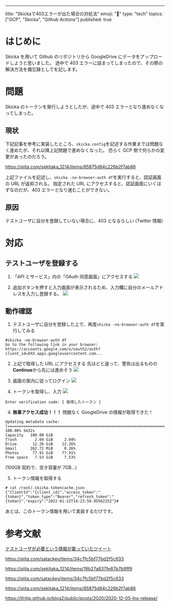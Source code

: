 ---
title: "Skickaで403エラーが出た場合の対処法"
emoji: "🌟"
type: "tech"
topics: ["GCP", "Skicka", "Github Actions"]
published: true

# はじめに

Skicka を用いて Github のリポジトリから GoogleDrive にデータをアップロードしようと思いました。
途中で 403 エラーに詰まってしまったので、その際の解決方法を備忘録としてを記します。

# 問題

Skicka のトークンを発行しようとしたが、途中で 403 エラーとなり進めなくなってしまった。

## 現状

下記記事を参考に実装したところ、`skicka.config`を記述する作業までは問題なく進めたが、それ以降上記問題で進めなくなった。
恐らく GCP 側で何らかの変更があったのだろう。

https://qiita.com/sekitaka_1214/items/85875d64c226b2f7ab86

上記ファイルを記述し、`skicka -no-browser-auth df`を実行すると、認証画面の URL が返却される。
指定された URL にアクセスすると、認証画面にいくはずなのだが、403 エラーとなり進むことができない。

## 原因

テストユーザに自分を登録していない場合に、403 となるらしい (Twitter 情報)

# 対応

## テストユーザを登録する

1. 「API とサービス」内の「OAuth 同意画面」にアクセスする
   ![](/images/skicka-403-error/skicka-gcp-sidemenu.png)

2. 追加ボタンを押すと入力画面が表示されるため、入力欄に自分のメールアドレスを入力し登録する。
   ![](/images/skicka-403-error/skicka-gcp-add-user.png)

## 動作確認

1. テストユーザに自分を登録した上で、再度`skicka -no-browser-auth df`を実行してみる

```shell
#skicka -no-browser-auth df
Go to the following link in your browser:
https://accounts.google.com/o/oauth2/auth?client_id=XXX.apps.googleusercontent.com...
```

2. 上記で取得した URL にアクセスする
   先ほどと違って、警告は出るものの**Continue**から先には進めそう
   ![](/images/skicka-403-error/skicka-attention-safe.png)

3. 画面の案内に従ってログイン
   ![](/images/skicka-403-error/skicka-ask-account.png)

4. トークンを取得し、入力
   ![](/images/skicka-403-error/skicka-return-token.png)

```shell
Enter verification code: { 取得したトークン }
```

4. **無事アクセス成功！！！**
   問題なく GoogleDrive の情報が取得できた！

```shell
Updating metadata cache: [=======================================================================] 100.00% 5m32s
Capacity   100.00 GiB
Trash        2.04 GiB     2.04%
Drive       12.26 GiB    12.26%
Gmail      262.72 MiB     0.26%
Photos      77.91 GiB    77.91%
Free space   7.53 GiB     7.53%
```

(100GB 契約で、空き容量が 7GB...)

5. トークン情報を取得する

```shell
# cat /root/.skicka.tokencache.json
{"ClientId":"{client_id}","access_token":"{token}","token_type":"Bearer","refresh_token":"{token}","expiry":"2022-01-22T14:23:59.9556225Z"}#
```

あとは、このトークン情報を用いて実装するだけです。

# 参考文献

[テストユーザが必要という情報が載っていたツイート](https://twitter.com/mushroom080/status/1403796268644585472?s=20)

https://qiita.com/satackey/items/34c7fc5bf77bd2f5c633

https://qiita.com/sekitaka_1214/items/19b27a837fe87b7b9ff9

https://qiita.com/satackey/items/34c7fc5bf77bd2f5c633

https://qiita.com/sekitaka_1214/items/85875d64c226b2f7ab86

https://ifritjp.github.io/blog2/public/posts/2020/2020-12-05-lns-release/
